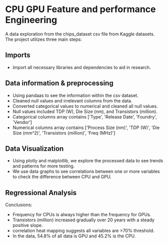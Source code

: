# CPU GPU Feature and performance Engineering
A data exploration from the chips_dataset csv file from Kaggle datasets. The project utilizes three main steps:
## Imports
* Import all necessary libraries and dependencies to aid in research.

## Data information & preprocessing
* Using pandaas to see the information within the csv dataset. 
* Cleaned null values and irrelevant columns from the data.
* Converted categorical values to numerical and cleaned all null values.
* Null values included TDP (W), Die Size (nm), and Transistors (million).
* Categorical columns array contains ['Type', 'Release Date', 'Foundry', 'Vendor']
* Numerical columns array contains ['Process Size (nm)', 'TDP (W)', 'Die Size (mm^2)', 'Transistors (million)', 'Freq (MHz)']

## Data Visualization
* Using plotly and matplotlib, we explore the processed data to see trends and patterns for more testing. 
* We use data graphs to see correlations between one or more variables to check the difference between CPU and GPU.

## Regressional Analysis
Conclusions:
  * Frequency for CPUs is always higher than the frequency for GPUs.
  * Transistors (million) increased gradually over 20 years with a steady positive slope.
  * correlation heat mapping suggests all variables are >70% threshold.
  * In the data, 54.8% of all data is GPU and 45.2% is the CPU.
